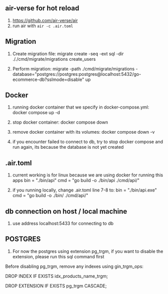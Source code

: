 ## air-verse for hot reload

1. <https://github.com/air-verse/air>
2. run air with `air -c .air.toml`

## Migration

1. Create migration file:
   migrate create -seq -ext sql -dir ././cmd/migrate/migrations create_users

2. Perform migration:
   migrate -path ./cmd/migrate/migrations -database="postgres://postgres:postgres@localhost:5432/go-ecommerce-db?sslmode=disable" up

## Docker

1. running docker container that we specify in docker-compose.yml:
   docker compose up -d

2. stop docker container:
   docker compose down

3. remove docker container with its volumes:
   docker compose down -v

4. if you encounter failed to connect to db, try to stop docker compose and run again, its because the database is not yet created

## .air.toml

1. current working is for linux because we are using docker for running this apps
   bin = "./bin/api"
   cmd = "go build -o ./bin/api ./cmd/api/"

2. if you running locally, change .air.toml line 7-8 to:
   bin = "./bin/api.exe"
   cmd = "go build -o ./bin/ ./cmd/api/"

## db connection on host / local machine

1. use address localhost:5433 for connecting to db

## POSTGRES

1. For now the postgres using extension pg_trgm, if you want to disable the extension, please run this sql command first

Before disabling pg_trgm, remove any indexes using gin_trgm_ops:

DROP INDEX IF EXISTS idx_products_name_trgm;

DROP EXTENSION IF EXISTS pg_trgm CASCADE;
